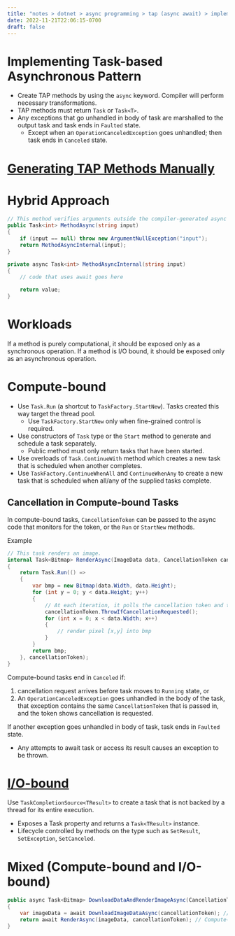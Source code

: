 ```yaml
---
title: "notes > dotnet > async programming > tap (async await) > implementing tap"
date: 2022-11-21T22:06:15-0700
draft: false
---
```

# Implementing Task-based Asynchronous Pattern
- Create TAP methods by using the `async` keyword. Compiler will perform necessary transformations.
- TAP methods must return `Task` or `Task<T>`.
- Any exceptions that go unhandled in body of task are marshalled to the output task and task ends in `Faulted` state.
  - Except when an `OperationCanceledException` goes unhandled; then task ends in `Canceled` state.

# [Generating TAP Methods Manually](https://learn.microsoft.com/en-us/dotnet/standard/asynchronous-programming-patterns/implementing-the-task-based-asynchronous-pattern#generating-tap-methods-manually)

# Hybrid Approach
```cs
// This method verifies arguments outside the compiler-generated async method:
public Task<int> MethodAsync(string input)
{
    if (input == null) throw new ArgumentNullException("input");
    return MethodAsyncInternal(input);
}

private async Task<int> MethodAsyncInternal(string input)
{
    // code that uses await goes here

    return value;
}
```
# Workloads
If a method is purely computational, it should be exposed only as a synchronous operation.
If a method is I/O bound, it should be exposed only as an asynchronous operation.

# Compute-bound
- Use `Task.Run` (a shortcut to `TaskFactory.StartNew`). Tasks created this way target the thread pool.
  - Use `TaskFactory.StartNew` only when fine-grained control is required.
- Use constructors of `Task` type or the `Start` method to generate and schedule a task separately.
  - Public method must only return tasks that have been started.
- Use overloads of `Task.ContinueWith` method which creates a new task that is scheduled when another completes.
- Use `TaskFactory.ContinueWhenAll` and `ContinueWhenAny` to create a new task that is scheduled when all/any of the supplied tasks complete.

## Cancellation in Compute-bound Tasks
In compute-bound tasks, `CancellationToken` can be passed to the async code that monitors for the token, or the `Run` or `StartNew` methods.

Example
```cs
// This task renders an image.
internal Task<Bitmap> RenderAsync(ImageData data, CancellationToken cancellationToken)
{
    return Task.Run(() =>
    {
        var bmp = new Bitmap(data.Width, data.Height);
        for (int y = 0; y < data.Height; y++)
        {
            // At each iteration, it polls the cancellation token and throws if cancellation is requested.
            cancellationToken.ThrowIfCancellationRequested();
            for (int x = 0; x < data.Width; x++)
            {
                // render pixel [x,y] into bmp
            }
        }
        return bmp;
    }, cancellationToken);
}
```
Compute-bound tasks end in `Canceled` if:
1.  cancellation request arrives before task moves to `Running` state, or
2.  An `OperationCanceledException` goes unhandled in the body of the task, that exception contains the same `CancellationToken` that is passed in, and the token shows cancellation is requested.

If another exception goes unhandled in body of task, task ends in `Faulted` state.
- Any attempts to await task or access its result causes an exception to be thrown.

# [I/O-bound](https://learn.microsoft.com/en-us/dotnet/standard/asynchronous-programming-patterns/implementing-the-task-based-asynchronous-pattern#io-bound-tasks)
Use `TaskCompletionSource<TResult>` to create a task that is not backed by a thread for its entire execution.
- Exposes a Task property and returns a `Task<TResult>` instance.
- Lifecycle controlled by methods on the type such as `SetResult`, `SetException`, `SetCanceled`.

# Mixed (Compute-bound and I/O-bound)
```cs
public async Task<Bitmap> DownloadDataAndRenderImageAsync(CancellationToken cancellationToken)
{
    var imageData = await DownloadImageDataAsync(cancellationToken); // I/O-bound
    return await RenderAsync(imageData, cancellationToken); // Compute-bound
}
```